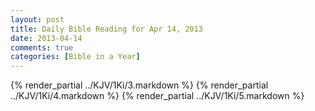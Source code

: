 ```yaml
---
layout: post
title: Daily Bible Reading for Apr 14, 2013
date: 2013-04-14
comments: true
categories: [Bible in a Year]
---
```

{% render_partial ../KJV/1Ki/3.markdown %}
{% render_partial ../KJV/1Ki/4.markdown %}
{% render_partial ../KJV/1Ki/5.markdown %}
